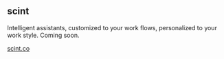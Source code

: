 ## scint

Intelligent assistants, customized to your work flows, personalized to your work style. Coming soon.

[scint.co](https://scint.co)
